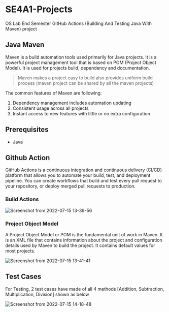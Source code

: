# SE4A1-Projects
OS Lab End Semester GitHub Actions (Building And Testing Java With Maven) project

## Java Maven

Maven is a build automation tools used primarily for Java projects. It is a powerful project management tool that is based on POM (Project Object Model). It is used for projects build, dependency and documentation.
> Maven makes a project easy to build also provides uniform build process (maven project can be shared by all the maven projects)


The common features of Maven are following:

1. Dependency management includes automation updating
2. Consistent usage across all projects
3. Instant access to new features with little or no extra configuration

## Prerequisites

- Java

## Github Action
GitHub Actions is a continuous integration and continuous delivery (CI/CD) platform that allows you to automate your build, test, and deployment pipeline. You can create workflows that build and test every pull request to your repository, or deploy merged pull requests to production.

### Build Actions

![Screenshot from 2022-07-15 13-39-56](https://user-images.githubusercontent.com/80242957/179191706-39825f72-61d4-46fb-9182-baff5fabcace.png)


### Project Object Model
A Project Object Model or POM is the fundamental unit of work in Maven. It is an XML file that contains information about the project and configuration details used by Maven to build the project. It contains default values for most projects.

![Screenshot from 2022-07-15 13-41-41](https://user-images.githubusercontent.com/80242957/179192542-08aefb17-1642-4d18-ac2e-8238f142132c.png)


## Test Cases
For Testing, 2 test cases have made of all 4 methods [Addition, Subtraction, Multiplication, Division] shown as below

![Screenshot from 2022-07-15 14-18-48](https://user-images.githubusercontent.com/80242957/179194211-7216cc39-48ae-4315-867c-c561d5d47a5b.png)

